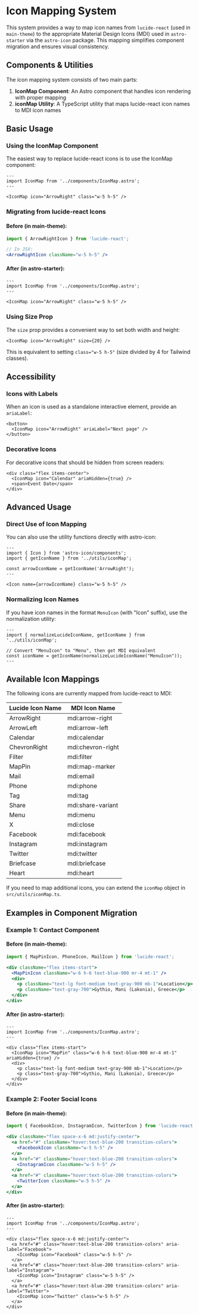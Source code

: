 # Icon Mapping System

This system provides a way to map icon names from `lucide-react` (used in `main-theme`) to the appropriate Material Design Icons (MDI) used in `astro-starter` via the `astro-icon` package. This mapping simplifies component migration and ensures visual consistency.

## Components & Utilities

The icon mapping system consists of two main parts:

1. **IconMap Component**: An Astro component that handles icon rendering with proper mapping
2. **iconMap Utility**: A TypeScript utility that maps lucide-react icon names to MDI icon names

## Basic Usage

### Using the IconMap Component

The easiest way to replace lucide-react icons is to use the IconMap component:

```astro
---
import IconMap from '../components/IconMap.astro';
---

<IconMap icon="ArrowRight" class="w-5 h-5" />
```

### Migrating from lucide-react Icons

#### Before (in main-theme):
```jsx
import { ArrowRightIcon } from 'lucide-react';

// In JSX:
<ArrowRightIcon className="w-5 h-5" />
```

#### After (in astro-starter):
```astro
---
import IconMap from '../components/IconMap.astro';
---

<IconMap icon="ArrowRight" class="w-5 h-5" />
```

### Using Size Prop

The `size` prop provides a convenient way to set both width and height:

```astro
<IconMap icon="ArrowRight" size={20} />
```

This is equivalent to setting `class="w-5 h-5"` (size divided by 4 for Tailwind classes).

## Accessibility

### Icons with Labels

When an icon is used as a standalone interactive element, provide an `ariaLabel`:

```astro
<button>
  <IconMap icon="ArrowRight" ariaLabel="Next page" />
</button>
```

### Decorative Icons

For decorative icons that should be hidden from screen readers:

```astro
<div class="flex items-center">
  <IconMap icon="Calendar" ariaHidden={true} />
  <span>Event Date</span>
</div>
```

## Advanced Usage

### Direct Use of Icon Mapping

You can also use the utility functions directly with astro-icon:

```astro
---
import { Icon } from 'astro-icon/components';
import { getIconName } from '../utils/iconMap';

const arrowIconName = getIconName('ArrowRight');
---

<Icon name={arrowIconName} class="w-5 h-5" />
```

### Normalizing Icon Names

If you have icon names in the format `MenuIcon` (with "Icon" suffix), use the normalization utility:

```astro
---
import { normalizeLucideIconName, getIconName } from '../utils/iconMap';

// Convert "MenuIcon" to "Menu", then get MDI equivalent
const iconName = getIconName(normalizeLucideIconName("MenuIcon"));
---
```

## Available Icon Mappings

The following icons are currently mapped from lucide-react to MDI:

| Lucide Icon Name | MDI Icon Name |
|------------------|---------------|
| ArrowRight | mdi:arrow-right |
| ArrowLeft | mdi:arrow-left |
| Calendar | mdi:calendar |
| ChevronRight | mdi:chevron-right |
| Filter | mdi:filter |
| MapPin | mdi:map-marker |
| Mail | mdi:email |
| Phone | mdi:phone |
| Tag | mdi:tag |
| Share | mdi:share-variant |
| Menu | mdi:menu |
| X | mdi:close |
| Facebook | mdi:facebook |
| Instagram | mdi:instagram |
| Twitter | mdi:twitter |
| Briefcase | mdi:briefcase |
| Heart | mdi:heart |

If you need to map additional icons, you can extend the `iconMap` object in `src/utils/iconMap.ts`.

## Examples in Component Migration

### Example 1: Contact Component

#### Before (in main-theme):
```jsx
import { MapPinIcon, PhoneIcon, MailIcon } from 'lucide-react';

<div className="flex items-start">
  <MapPinIcon className="w-6 h-6 text-blue-900 mr-4 mt-1" />
  <div>
    <p className="text-lg font-medium text-gray-900 mb-1">Location</p>
    <p className="text-gray-700">Gythio, Mani (Lakonia), Greece</p>
  </div>
</div>
```

#### After (in astro-starter):
```astro
---
import IconMap from '../components/IconMap.astro';
---

<div class="flex items-start">
  <IconMap icon="MapPin" class="w-6 h-6 text-blue-900 mr-4 mt-1" ariaHidden={true} />
  <div>
    <p class="text-lg font-medium text-gray-900 mb-1">Location</p>
    <p class="text-gray-700">Gythio, Mani (Lakonia), Greece</p>
  </div>
</div>
```

### Example 2: Footer Social Icons

#### Before (in main-theme):
```jsx
import { FacebookIcon, InstagramIcon, TwitterIcon } from 'lucide-react';

<div className="flex space-x-6 md:justify-center">
  <a href="#" className="hover:text-blue-200 transition-colors">
    <FacebookIcon className="w-5 h-5" />
  </a>
  <a href="#" className="hover:text-blue-200 transition-colors">
    <InstagramIcon className="w-5 h-5" />
  </a>
  <a href="#" className="hover:text-blue-200 transition-colors">
    <TwitterIcon className="w-5 h-5" />
  </a>
</div>
```

#### After (in astro-starter):
```astro
---
import IconMap from '../components/IconMap.astro';
---

<div class="flex space-x-6 md:justify-center">
  <a href="#" class="hover:text-blue-200 transition-colors" aria-label="Facebook">
    <IconMap icon="Facebook" class="w-5 h-5" />
  </a>
  <a href="#" class="hover:text-blue-200 transition-colors" aria-label="Instagram">
    <IconMap icon="Instagram" class="w-5 h-5" />
  </a>
  <a href="#" class="hover:text-blue-200 transition-colors" aria-label="Twitter">
    <IconMap icon="Twitter" class="w-5 h-5" />
  </a>
</div>
